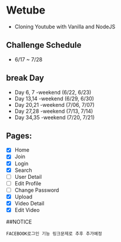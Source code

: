 # Wetube

- Cloning Youtube with Vanilla and NodeJS

## Challenge Schedule

- 6/17 ~ 7/28

## break Day

- Day 6, 7 -weekend (6/22, 6/23)
- Day 13,14 -weekend (6/29, 6/30)
- Day 20,21 -weekend (7/06, 7/07)
- Day 27,28 -weekend (7/13, 7/14)
- Day 34,35 -weekend (7/20, 7/21)

## Pages:

- [x] Home
- [x] Join
- [x] Login
- [x] Search
- [ ] User Detail
- [ ] Edit Profile
- [ ] Change Password
- [x] Upload
- [x] Video Detail
- [x] Edit Video

##NOTICE

    FACEBOOK로그인 기능 링크문제로 추후 추가예정
